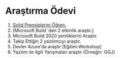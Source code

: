 # Araştırma Ödevi


1. [Solid Prensiplerini Öğren.](https://github.com/Kodluyoruz51BootcampMVCCore/arastirma-odevi-HaticeUsta/blob/master/SOLIDPrensipleri.md)
2. [Microsoft Build 'den 2 etkinlik araştır.]
3. Microsoft Build 2020 yeniliklerini Araştır.
4. Takip Ettiğin 2 yazılımcıyı araştır.
5. Devler Azure'da araştır [Eğitim-Workshop]
6. Yazılım ile ilgili Yarışmaları araştır (Örneğin: GGJ)
